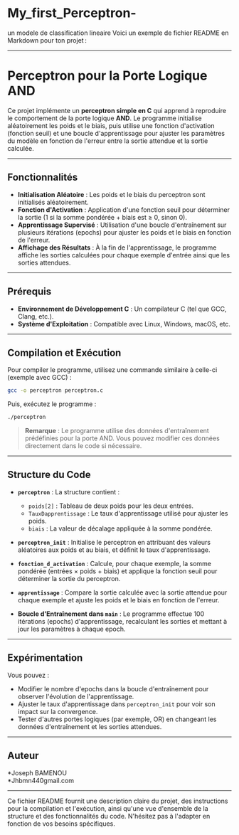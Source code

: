 # My_first_Perceptron-
un modele de classification lineaire 
Voici un exemple de fichier README en Markdown pour ton projet :

---

# Perceptron pour la Porte Logique AND

Ce projet implémente un **perceptron simple en C** qui apprend à reproduire le comportement de la porte logique **AND**. Le programme initialise aléatoirement les poids et le biais, puis utilise une fonction d'activation (fonction seuil) et une boucle d'apprentissage pour ajuster les paramètres du modèle en fonction de l'erreur entre la sortie attendue et la sortie calculée.

---

## Fonctionnalités

- **Initialisation Aléatoire** : Les poids et le biais du perceptron sont initialisés aléatoirement.
- **Fonction d'Activation** : Application d'une fonction seuil pour déterminer la sortie (1 si la somme pondérée + biais est ≥ 0, sinon 0).
- **Apprentissage Supervisé** : Utilisation d'une boucle d'entraînement sur plusieurs itérations (epochs) pour ajuster les poids et le biais en fonction de l'erreur.
- **Affichage des Résultats** : À la fin de l'apprentissage, le programme affiche les sorties calculées pour chaque exemple d'entrée ainsi que les sorties attendues.

---

## Prérequis

- **Environnement de Développement C** : Un compilateur C (tel que GCC, Clang, etc.).
- **Système d'Exploitation** : Compatible avec Linux, Windows, macOS, etc.

---

## Compilation et Exécution

Pour compiler le programme, utilisez une commande similaire à celle-ci (exemple avec GCC) :

```bash
gcc -o perceptron perceptron.c
```

Puis, exécutez le programme :

```bash
./perceptron
```

> **Remarque** : Le programme utilise des données d'entraînement prédéfinies pour la porte AND. Vous pouvez modifier ces données directement dans le code si nécessaire.

---

## Structure du Code

- **`perceptron`** : La structure contient :
  - `poids[2]` : Tableau de deux poids pour les deux entrées.
  - `TauxDapprentissage` : Le taux d'apprentissage utilisé pour ajuster les poids.
  - `biais` : La valeur de décalage appliquée à la somme pondérée.

- **`perceptron_init`** : Initialise le perceptron en attribuant des valeurs aléatoires aux poids et au biais, et définit le taux d'apprentissage.

- **`fonction_d_activation`** : Calcule, pour chaque exemple, la somme pondérée (entrées × poids + biais) et applique la fonction seuil pour déterminer la sortie du perceptron.

- **`apprentissage`** : Compare la sortie calculée avec la sortie attendue pour chaque exemple et ajuste les poids et le biais en fonction de l'erreur.

- **Boucle d'Entraînement dans `main`** : Le programme effectue 100 itérations (epochs) d'apprentissage, recalculant les sorties et mettant à jour les paramètres à chaque epoch.

---

## Expérimentation

Vous pouvez :
- Modifier le nombre d'epochs dans la boucle d'entraînement pour observer l'évolution de l'apprentissage.
- Ajuster le taux d'apprentissage dans `perceptron_init` pour voir son impact sur la convergence.
- Tester d'autres portes logiques (par exemple, OR) en changeant les données d'entraînement et les sorties attendues.

---

## Auteur

*Joseph BAMENOU  
*Jhbmn440gmail.com

---

Ce fichier README fournit une description claire du projet, des instructions pour la compilation et l'exécution, ainsi qu'une vue d'ensemble de la structure et des fonctionnalités du code. N'hésitez pas à l'adapter en fonction de vos besoins spécifiques.
